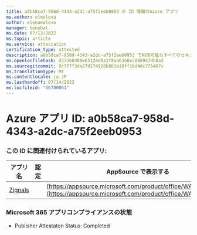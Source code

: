 ```yaml
---
title: a0b58ca7-958d-4343-a2dc-a75f2eeb0953 の ID 情報のAzure アプリ
ms.author: elmalova
author: elenamalova
manager: tonybal
ms.date: 07/13/2022
ms.topic: article
ms.service: attestation
certification_type: attested
description: a0b58ca7-958d-4343-a2dc-a75f2eeb0953 で利用可能なすべてのセキュリティとコンプライアンス情報。
ms.openlocfilehash: d37360389e6512ed0a1f8aa6366e7880947db8a2
ms.sourcegitcommit: 0c7f7f3da27d274928b863a18ff16d4dc775487c
ms.translationtype: MT
ms.contentlocale: ja-JP
ms.lasthandoff: 07/14/2022
ms.locfileid: "66780861"
---
```

# <a name="azure-app-id-a0b58ca7-958d-4343-a2dc-a75f2eeb0953"></a>Azure アプリ ID: a0b58ca7-958d-4343-a2dc-a75f2eeb0953


### <a name="apps-associated-with-this-id"></a>この ID に関連付けられているアプリ:
| **アプリ名** | **認定** | **AppSource で表示する** |
|--------------|---------------|-----------------------|
| [Zignals](../forward/WA200003201.md) |  | [https://appsource.microsoft.com/product/office/WA200003201](https://appsource.microsoft.com/product/office/WA200003201) |

### <a name="microsoft-365-app-compliance-status"></a>Microsoft 365 アプリコンプライアンスの状態
- Publisher Attestaton Status: Completed
